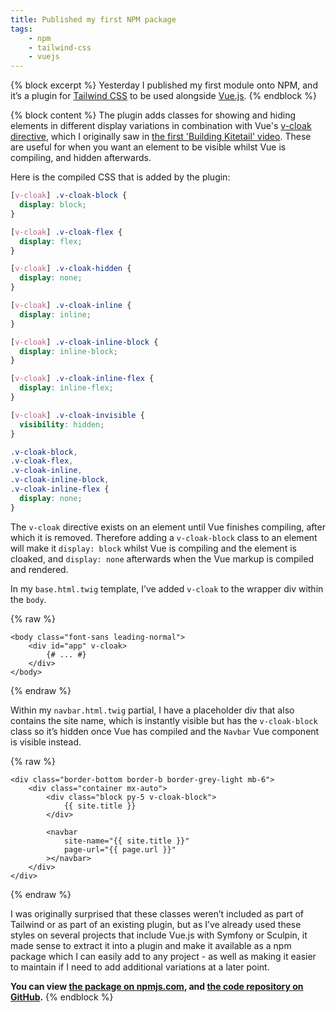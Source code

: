 ```yaml
---
title: Published my first NPM package
tags:
    - npm
    - tailwind-css
    - vuejs
---
```

{% block excerpt %}
Yesterday I published my first module onto NPM, and it’s a plugin for [Tailwind CSS][tailwind] to be used alongside [Vue.js](https://vuejs.org).
{% endblock %}

{% block content %}
The plugin adds classes for showing and hiding elements in different display variations in combination with Vue's [v-cloak directive](https://vuejs.org/v2/api/#v-cloak), which I originally saw in [the first 'Building Kitetail' video](https://youtu.be/XUXpcbYQ_iQ?t=2360). These are useful for when you want an element to be visible whilst Vue is compiling, and hidden afterwards.

Here is the compiled CSS that is added by the plugin:

```css
[v-cloak] .v-cloak-block {
  display: block;
}

[v-cloak] .v-cloak-flex {
  display: flex;
}

[v-cloak] .v-cloak-hidden {
  display: none;
}

[v-cloak] .v-cloak-inline {
  display: inline;
}

[v-cloak] .v-cloak-inline-block {
  display: inline-block;
}

[v-cloak] .v-cloak-inline-flex {
  display: inline-flex;
}

[v-cloak] .v-cloak-invisible {
  visibility: hidden;
}

.v-cloak-block,
.v-cloak-flex,
.v-cloak-inline,
.v-cloak-inline-block,
.v-cloak-inline-flex {
  display: none;
}
```

The `v-cloak` directive exists on an element until Vue finishes compiling, after which it is removed. Therefore adding a `v-cloak-block` class to an element will make it `display: block` whilst Vue is compiling and the element is cloaked, and `display: none` afterwards when the Vue markup is compiled and rendered.

In my `base.html.twig` template, I’ve added `v-cloak` to the wrapper div within the `body`.

{% raw %}<div v-pre markdown="1">
```twig
<body class="font-sans leading-normal">
    <div id="app" v-cloak>
        {# ... #}
    </div>
</body>
```
</div>{% endraw %}

Within my `navbar.html.twig` partial, I have a placeholder div that also contains the site name, which is instantly visible but has the `v-cloak-block` class so it’s hidden once Vue has compiled and the `Navbar` Vue component is visible instead.

{% raw %}<div v-pre markdown="1">
```twig
<div class="border-bottom border-b border-grey-light mb-6">
    <div class="container mx-auto">
        <div class="block py-5 v-cloak-block">
            {{ site.title }}
        </div>

        <navbar
            site-name="{{ site.title }}"
            page-url="{{ page.url }}"
        ></navbar>
    </div>
</div>
```
</div>{% endraw %}

I was originally surprised that these classes weren’t included as part of Tailwind or as part of an existing plugin, but as I’ve already used these styles on several projects that include Vue.js with Symfony or Sculpin, it made sense to extract it into a plugin and make it available as a npm package which I can easily add to any project - as well as making it easier to maintain if I need to add additional variations at a later point.

**You can view [the package on npmjs.com][npm], and [the code repository on GitHub][github].**
{% endblock %}

[github]: https://github.com/opdavies/tailwindcss-vuejs
[npm]: https://www.npmjs.com/package/tailwindcss-vuejs
[tailwind]: https://tailwindcss.com
